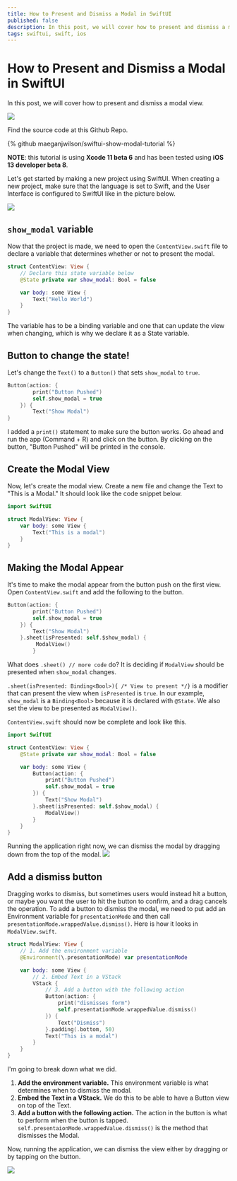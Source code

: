 ```yaml
---
title: How to Present and Dismiss a Modal in SwiftUI
published: false
description: In this post, we will cover how to present and dismiss a modal view.
tags: swiftui, swift, ios
---
```



# How to Present and Dismiss a Modal in SwiftUI

In this post, we will cover how to present and dismiss a modal view.

![](https://github.com/maeganjwilson/swiftui-show-modal-tutorial/blob/master/blog/images/present-dismiss.gif?raw=true)

Find the source code at this Github Repo.

{% github maeganjwilson/swiftui-show-modal-tutorial %}

**NOTE**: this tutorial is using **Xcode 11 beta 6** and has been tested using **iOS 13 developer beta 8**.

Let's get started by making a new project using SwiftUI. When creating a new project, make sure that the language is set to Swift, and the User Interface is configured to SwiftUI like in the picture below.

![](https://github.com/maeganjwilson/swiftui-show-modal-tutorial/blob/master/blog/images/new-project.png?raw=true)

## `show_modal` variable

Now that the project is made, we need to open the `ContentView.swift` file to declare a variable that determines whether or not to present the modal.

```swift
struct ContentView: View {
    // Declare this state variable below
    @State private var show_modal: Bool = false

    var body: some View {
        Text("Hello World")
    }
}
```

The variable has to be a binding variable and one that can update the view when changing, which is why we declare it as a State variable.

## Button to change the state!

Let's change the `Text()` to a `Button()` that sets `show_modal` to `true`.

```swift
Button(action: {
        print("Button Pushed")
        self.show_modal = true
    }) {
        Text("Show Modal")
}
```

I added a `print()` statement to make sure the button works.
Go ahead and run the app (Command + R) and click on the button. By clicking on the button, "Button Pushed" will be printed in the console.

## Create the Modal View

Now, let's create the modal view. Create a new file and change the Text to "This is a Modal." It should look like the code snippet below.

```swift
import SwiftUI

struct ModalView: View {
    var body: some View {
        Text("This is a modal")
    }
}
```

## Making the Modal Appear

It's time to make the modal appear from the button push on the first view. Open `ContentView.swift` and add the following to the button.

```swift
Button(action: {
        print("Button Pushed")
        self.show_modal = true
    }) {
        Text("Show Modal")
    }.sheet(isPresented: self.$show_modal) {
         ModalView()
        }
```

What does `.sheet() // more code` do? It is deciding if `ModalView` should be presented when `show_modal` changes.

`.sheet(isPresented: Binding<Bool>){ /* View to present */}` is a modifier that can present the view when `isPresented` is `true`. In our example, `show_modal` is a `Binding<Bool>` because it is declared with `@State`. We also set the view to be presented as `ModalView()`.

`ContentView.swift` should now be complete and look like this.

```swift
import SwiftUI

struct ContentView: View {
    @State private var show_modal: Bool = false

    var body: some View {
        Button(action: {
            print("Button Pushed")
            self.show_modal = true
        }) {
            Text("Show Modal")
        }.sheet(isPresented: self.$show_modal) {
            ModalView()
        }
    }
}

```

Running the application right now, we can dismiss the modal by dragging down from the top of the modal.
![](https://github.com/maeganjwilson/swiftui-show-modal-tutorial/blob/master/blog/images/drag-to-dismiss.gif?raw=true)

## Add a dismiss button

Dragging works to dismiss, but sometimes users would instead hit a button, or maybe you want the user to hit the button to confirm, and a drag cancels the operation. To add a button to dismiss the modal, we need to put add an Environment variable for `presentationMode` and then call `presentationMode.wrappedValue.dismiss()`. Here is how it looks in `ModalView.swift`.

```swift
struct ModalView: View {
    // 1. Add the environment variable
    @Environment(\.presentationMode) var presentationMode

    var body: some View {
        // 2. Embed Text in a VStack
        VStack {
            // 3. Add a button with the following action
            Button(action: {
                print("dismisses form")
                self.presentationMode.wrappedValue.dismiss()
            }) {
                Text("Dismiss")
            }.padding(.bottom, 50)
            Text("This is a modal")
        }
    }
}
```

I'm going to break down what we did.

1. **Add the environment variable.** This environment variable is what determines when to dismiss the modal.
2. **Embed the Text in a VStack.** We do this to be able to have a Button view on top of the Text.
3. **Add a button with the following action.** The action in the button is what to perform when the button is tapped. `self.presentaionMode.wrappedValue.dismiss()` is the method that dismisses the Modal.

Now, running the application, we can dismiss the view either by dragging or by tapping on the button.

![](https://github.com/maeganjwilson/swiftui-show-modal-tutorial/blob/master/blog/images/button-drag.gif?raw=true)
